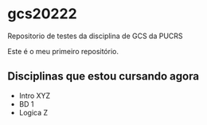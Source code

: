 # gcs20222
Repositorio de testes da disciplina de GCS da PUCRS

Este é o meu primeiro repositório.

## Disciplinas que estou cursando agora
- Intro XYZ
- BD 1
- Logica Z
